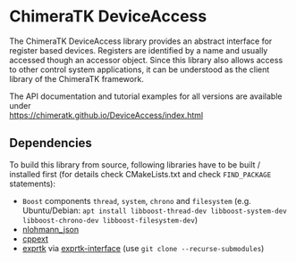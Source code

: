 # ChimeraTK DeviceAccess

The ChimeraTK DeviceAccess library provides an abstract interface for register based devices. Registers are identified by a name and usually accessed though an accessor object. Since this library also allows access to other control system applications, it can be understood as the client library of the ChimeraTK framework.

The API documentation and tutorial examples for all versions are available under<br>
<a href="https://chimeratk.github.io/DeviceAccess/index.html" target="_blank">https://chimeratk.github.io/DeviceAccess/index.html</a>

## Dependencies

To build this library from source, following libraries have to be built / installed first (for details check CMakeLists.txt and check `FIND_PACKAGE` statements):

* `Boost` components `thread`, `system`, `chrono` and `filesystem` (e.g. Ubuntu/Debian: `apt install libboost-thread-dev libboost-system-dev libboost-chrono-dev libboost-filesystem-dev`)
* [nlohmann_json](https://github.com/nlohmann/json)
* [cppext](https://github.com/ChimeraTK/cppext)
* [exprtk](https://github.com/ChimeraTK/exprtk) via [exprtk-interface](https://github.com/ChimeraTK/exprtk-interface) (use `git clone --recurse-submodules`)
